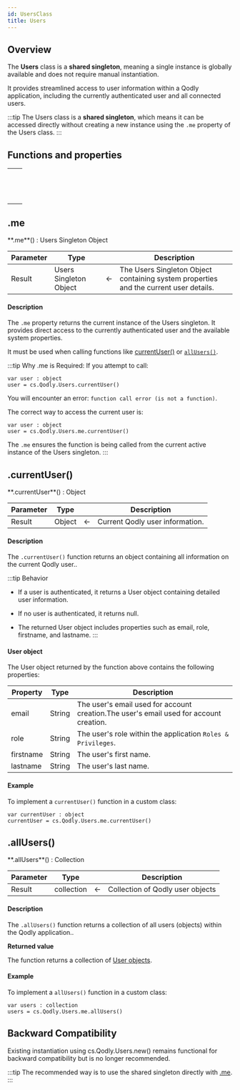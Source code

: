 ```yaml
---
id: UsersClass
title: Users
---
```




## Overview

The **Users** class is a **shared singleton**, meaning a single instance is globally available and does not require manual instantiation. 

It provides streamlined access to user information within a Qodly application, including the currently authenticated user and all connected users.

:::tip
The Users class is a **shared singleton**, which means it can be accessed directly without creating a new instance using the `.me` property of the Users class.
:::


## Functions and properties

||
|---|
|[<!-- INCLUDE #Users.me.Syntax -->](#me)&nbsp;&nbsp;&nbsp;&nbsp;<!-- INCLUDE #Users.me.Summary -->|
|[<!-- INCLUDE #Users.currentUser().Syntax -->](#currentuser)&nbsp;&nbsp;&nbsp;&nbsp;<!-- INCLUDE #Users.currentUser().Summary -->|
|[<!-- INCLUDE #Users.allUsers().Syntax -->](#allusers)&nbsp;&nbsp;&nbsp;&nbsp;<!-- INCLUDE #Users.allUsers().Summary -->|


## .me

<!--REF #Users.currentUser().Syntax -->**.me**() : Users Singleton Object<!-- END REF -->


<!--REF #UserClass.me().Params -->
|Parameter|Type||Description|
|---|---|---|---|
|Result|Users Singleton Object|&#8592;|The Users Singleton Object containing system properties and the current user details.|<!-- END REF -->


#### Description

The `.me` property <!-- REF #Users.currentUser().Summary -->returns the current instance of the Users singleton.<!-- END REF -->  It provides direct access to the currently authenticated user and the available system properties.

It must be used when calling functions like [currentUser()](#currentuser) or [`allUsers()`](#allusers).

:::tip Why .me is Required:
If you attempt to call:

```qs
var user : object
user = cs.Qodly.Users.currentUser()
```

You will encounter an error: `function call error (is not a function)`.

The correct way to access the current user is:

```qs
var user : object
user = cs.Qodly.Users.me.currentUser()
```

The `.me` ensures the function is being called from the current active instance of the Users singleton.
:::


## .currentUser()

<!--REF #Users.currentUser().Syntax -->**.currentUser**() : Object<!-- END REF -->


<!--REF #UserClass.currentUser().Params -->
|Parameter|Type||Description|
|---|---|---|---|
|Result|Object|&#8592;|Current Qodly user information.|<!-- END REF -->


#### Description

The `.currentUser()` function <!-- REF #Users.currentUser().Summary -->returns an object containing all information on the current Qodly user.<!-- END REF -->. 

:::tip Behavior

- If a user is authenticated, it returns a User object containing detailed user information.

- If no user is authenticated, it returns null.

- The returned User object includes properties such as email, role, firstname, and lastname.
:::

#### User object

The User object returned by the function above contains the following properties:

|Property|Type|Description|
|---|---|---|
|email|String|The user's email used for account creation.The user's email used for account creation.|
|role|String|The user's role within the application `Roles & Privileges`.|
|firstname|String|The user's first name.|
|lastname|String|The user's last name.|


#### Example

To implement a `currentUser()` function in a custom class:

```qs
var currentUser : object
currentUser = cs.Qodly.Users.me.currentUser()
```


## .allUsers()

<!--REF #Users.allUsers().Syntax -->**.allUsers**() : Collection<!-- END REF -->


<!--REF #Users.allUsers().Params -->
|Parameter|Type||Description|
|---|---|---|---|
|Result|collection|&#8592;|Collection of Qodly user objects|<!-- END REF -->


#### Description

The `.allUsers()` function <!-- REF #Users.allUsers().Summary -->returns a collection of all users (objects) within the Qodly application.<!-- END REF -->.

**Returned value**

The function returns a collection of [User objects](#user-object).


#### Example

To implement a `allUsers()` function in a custom class:


```qs
var users : collection
users = cs.Qodly.Users.me.allUsers()
```


## Backward Compatibility

Existing instantiation using cs.Qodly.Users.new() remains functional for backward compatibility but is no longer recommended.

:::tip
The recommended way is to use the shared singleton directly with [.me](#me).
:::